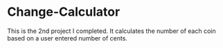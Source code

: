 Change-Calculator
=================

This is the 2nd project I completed.  It calculates the number of each coin based on a user entered number of cents.
